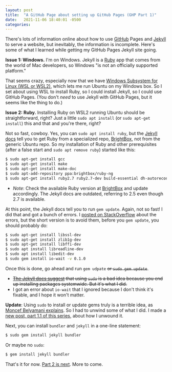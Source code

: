```yaml
---
layout: post
title:  "A GitHub Page about setting up GitHub Pages (GHP Part 1)"
date:   2021-11-06 18:40:01 -0500
categories: 
---
```

There's lots of information online about how to use [GitHub](https://docs.github.com/en/pages) Pages and [Jekyll](https://jekyllrb.com/) to serve a website, but inevitably, the information is incomplete. Here's some of what I learned while getting my GitHub Pages Jekyll site going.

**Issue 1: Windows.** I'm on Windows. Jekyll is a [Ruby](https://www.ruby-lang.org/en/) app that comes from the world of Mac developers, so Windows "is not an officially supported platform." 

That seems crazy, especially now that we have [Windows Subsystem for Linux (WSL or WSL2)](https://docs.microsoft.com/en-us/windows/wsl/about), which lets me run Ubuntu on my Windows box. So I set about using WSL to install Ruby, so I could install Jekyll, so I could use GitHub Pages. (You don't *need* to use Jekyll with GitHub Pages, but it seems like the thing to do.) 

**Issue 2: Ruby.** Installing Ruby on WSL2 running Ubuntu should be straightforward, right? Just a little `sudo apt install` (or `sudo apt-get install`) this and that and you're there, right? 

Not so fast, cowboy. Yes, you can `sudo apt install ruby`, but the [Jekyll docs](https://jekyllrb.com/docs/installation/windows/) tell you to get Ruby from a specialized repo, [BrightBox](https://www.brightbox.com/docs/ruby/ubuntu/), not from the generic Ubuntu repo. So my installation of Ruby and other prerequisites (after a false start and `sudo apt remove ruby`) started like this:
```bash
$ sudo apt-get install gcc
$ sudo apt-get install make
$ sudo apt-get install make-doc
$ sudo apt-add-repository ppa:brightbox/ruby-ng
$ sudo apt-get install ruby2.7 ruby2.7-dev build-essential dh-autoreconf
```
- *Note*: Check the available Ruby version at [BrightBox](https://www.brightbox.com/docs/ruby/ubuntu/) and update accordingly. The Jekyll docs are outdated, referring to 2.5 even though 2.7 is available.

At this point, the Jekyll docs tell you to run `gem update`. Again, not so fast! I did that and got a bunch of errors. I [posted on StackOverflow](https://stackoverflow.com/questions/69866170/how-do-i-provide-configuration-options-for-a-ruby-makefile-wsl-ubuntu-20-04) about the errors, but the short version is to avoid them, before you `gem update`, you should probably do:
```bash
$ sudo apt-get install libssl-dev
$ sudo apt-get install zlib1g-dev
$ sudo apt-get install libffi-dev
$ sudo apt install libreadline-dev 
$ sudo apt install libedit-dev
$ sudo gem install io-wait -v 0.1.0 
```
Once this is done, go ahead and run `gem udpate` ~~or `sudo gem update`~~. 
- ~~[The Jekyll docs suggest](https://jekyllrb.com/docs/troubleshooting/#no-sudo) that using `sudo` is a bad idea because you end up installing packages systemwide. But it's what I did.~~
- I got an error about `io-wait` that I ignored because I don't think it's fixable, and I hope it won't matter. 

**Update**: Using `sudo` to install or update gems truly is a terrible idea, as [Moncef Belyamani explains](https://www.moncefbelyamani.com/why-you-should-never-use-sudo-to-install-ruby-gems/). So I had to unwind some of what I did. I made a [new post, part 1.1 of this series,]() about how I unwound it. 


Next, you can install `bundler` and `jekyll` in a one-line statement:
```bash
$ sudo gem install jekyll bundler
```
Or maybe no `sudo`: 
```bash
$ gem install jekyll bundler
```
That's it for now. [Part 2 is next](/2021/11/07/github-pages-part2-concepts.html). More to come.
